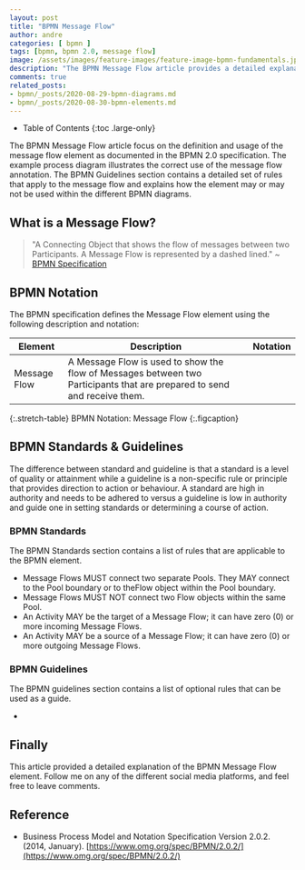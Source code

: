 ```yaml
---
layout: post
title: "BPMN Message Flow"
author: andre
categories: [ bpmn ]
tags: [bpmn, bpmn 2.0, message flow]
image: /assets/images/feature-images/feature-image-bpmn-fundamentals.jpg
description: "The BPMN Message Flow article provides a detailed explanation of the message flow element, including the BPMN notation, an example diagram and guidelines."
comments: true
related_posts:
- bpmn/_posts/2020-08-29-bpmn-diagrams.md
- bpmn/_posts/2020-08-30-bpmn-elements.md
---
```


- Table of Contents
{:toc .large-only}

The BPMN Message Flow article focus on the definition and usage of the message flow element as documented in the BPMN 2.0
specification. The example process diagram illustrates the correct use of the message flow annotation. The BPMN Guidelines
section contains a detailed set of rules that apply to the message flow and explains how the element may or may not be used
within the different BPMN diagrams.

## What is a Message Flow?
> "A Connecting Object that shows the flow of messages between two Participants. A Message Flow is represented by a 
> dashed lined." ~ [BPMN Specification][1]

## BPMN Notation
The BPMN specification defines the Message Flow element using the following description and notation:

| Element | Description | Notation |
|---------|-------------|:--------:|
| Message Flow | A Message Flow is used to show the flow of Messages between two Participants that are prepared to send and receive them. |  |
{:.stretch-table}
BPMN Notation: Message Flow
{:.figcaption}

## BPMN Standards & Guidelines
The difference between standard and guideline is that a standard is a level of quality or attainment while a guideline
is a non-specific rule or principle that provides direction to action or behaviour. A standard are high in authority and
needs to be adhered to versus a guideline is low in authority and guide one in setting standards or determining a course
of action.

### BPMN Standards
The BPMN Standards section contains a list of rules that are applicable to the BPMN element.

* Message Flows MUST connect two separate Pools. They MAY connect to the Pool boundary or to theFlow object within the Pool boundary.
* Message Flows MUST NOT connect two Flow objects within the same Pool. 
* An Activity MAY be the target of a Message Flow; it can have zero (0) or more incoming Message Flows.
* An Activity MAY be a source of a Message Flow; it can have zero (0) or more outgoing Message Flows.

### BPMN Guidelines
The BPMN guidelines section contains a list of optional rules that can be used as a guide.

*

## Finally
This article provided a detailed explanation of the BPMN Message Flow element. Follow me on any of the different
social media platforms, and feel free to leave comments.

## Reference
* Business Process Model and Notation Specification Version 2.0.2. (2014, January). [https://www.omg.org/spec/BPMN/2.0.2/](https://www.omg.org/spec/BPMN/2.0.2/)

[1]:https://www.omg.org/spec/BPMN/2.0.2/PDF